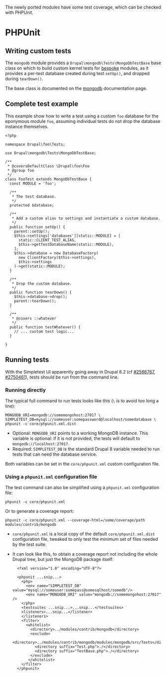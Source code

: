 The newly ported modules have some test coverage, which can be checked with
PHPUnit.

# PHPUnit
## Writing custom tests

The `mongodb` module provides a `Drupal\mongodb\Tests\MongoDbTestBase` base
class on which to build custom kernel tests for [bespoke] modules, as
it provides a per-test database created during test <code>setUp()</code>, and
dropped during <code>tearDown()</code>.

The base class is documented on the [mongodb] documentation page.


## Complete test example

This example show how to write a test using a custom `foo` database for the
eponymous module `foo`, assuming individual tests do not drop the database
instance themselves.

    <?php

    namespace Drupal\foo\Tests;

    use Drupal\mongodb\Tests\MongoDbTestBase;

    /**
     * @coversDefaultClass \Drupal\foo\Foo
     * @group foo
     */
    class FooTest extends MongoDbTestBase {
      const MODULE = 'foo';

      /**
       * The test database.
       */
      protected $database;

      /**
       * Add a custom alias to settings and instantiate a custom database.
       */
      public function setUp() {
        parent::setUp();
        $this->settings['databases'][static::MODULE] = [
          static::CLIENT_TEST_ALIAS,
          $this->getTestDatabaseName(static::MODULE),
        ];
        $this->database = new DatabaseFactory(
          new ClientFactory($this->settings),
          $this->settings
        )->get(static::MODULE);
      }

      /**
       * Drop the custom database.
       */
      public function tearDown() {
        $this->database->drop();
        parent::tearDown();
      }

      /**
       * @covers ::whatever
       */
      public function testWhatever() {
        // ... custom test logic...
      }

    }


[bespoke]: /bespoke
[mongodb]: /modules/mongodb


## Running tests

With the Simpletest UI apparently going away in Drupal 8.2 (cf [#2566767],
[#2750461]), tests should be run from the command line.

[#2566767]: https://www.drupal.org/node/2566767
[#2750461]: https://www.drupal.org/node/2750461

### Running directly

The typical full command to run tests looks like this (`\` is to avoid too long a line):

    MONGODB_URI=mongodb://somemongohost:27017 \
    SIMPLETEST_DB=mysql://someuser:somepassword@localhost/somedatabase \
    phpunit -c core/phpunit.xml.dist

* Optional: `MONGODB_URI` points to a working MongoDB instance. This variable is optional:
  if it is not provided, the tests will default to `mongodb://localhost:27017`.
* Required: `SIMPLETEST_DB` is the standard Drupal 8 variable needed to run tests that
  can need the database service.

Both variables can be set in the `core/phpunit.xml` custom configuration file.


### Using a `phpunit.xml` configuration file

The test command can also be simplified using a `phpunit.xml` configuration file:

    phpunit -c core/phpunit.xml

Or to generate a coverage report:

    phpunit -c core/phpunit.xml --coverage-html=/some/coverage/path modules/contrib/mongodb

* `core/phpunit.xml` is a local copy of the default `core/phpunit.xml.dist`
  configuration file, tweaked to only test the minimum set of files needed by
  the test suite.
* It can look like this, to obtain a coverage report not including the whole
  Drupal tree, but just the MongoDB package itself:

        <?xml version="1.0" encoding="UTF-8"?>

        <phpunit ...snip...>
          <php>
            <env name="SIMPLETEST_DB" value="mysql://someuser:somepass@somesqlhost/somedb"/>
            <env name="MONGODB_URI" value="mongodb://somemongohost:27017" />
          </php>
          <testsuites ...snip...>...snip...</testsuites>
          <listeners>...snip...</listener>
          </listeners>
          <filter>
            <whitelist>
              <directory>../modules/contrib/mongodb</directory>
              <exclude>
                <directory>../modules/contrib/mongodb/modules/mongodb/src/Tests</directory>
                <directory suffix="Test.php">./</directory>
                <directory suffix="TestBase.php">./</directory>
              </exclude>
             </whitelist>
          </filter>
        </phpunit>
